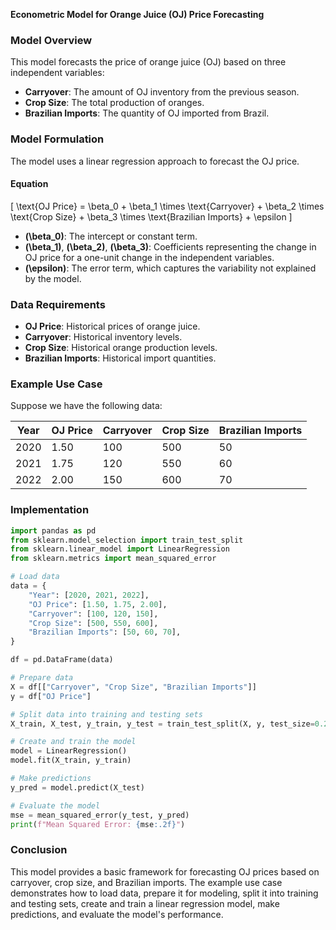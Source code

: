 **Econometric Model for Orange Juice (OJ) Price Forecasting**

### Model Overview

This model forecasts the price of orange juice (OJ) based on three independent variables:

- **Carryover**: The amount of OJ inventory from the previous season.
- **Crop Size**: The total production of oranges.
- **Brazilian Imports**: The quantity of OJ imported from Brazil.

### Model Formulation

The model uses a linear regression approach to forecast the OJ price.

#### Equation

\[ \text{OJ Price} = \beta_0 + \beta_1 \times \text{Carryover} + \beta_2 \times \text{Crop Size} + \beta_3 \times \text{Brazilian Imports} + \epsilon \]

- **\(\beta_0\)**: The intercept or constant term.
- **\(\beta_1\)**, **\(\beta_2\)**, **\(\beta_3\)**: Coefficients representing the change in OJ price for a one-unit change in the independent variables.
- **\(\epsilon\)**: The error term, which captures the variability not explained by the model.

### Data Requirements

- **OJ Price**: Historical prices of orange juice.
- **Carryover**: Historical inventory levels.
- **Crop Size**: Historical orange production levels.
- **Brazilian Imports**: Historical import quantities.

### Example Use Case

Suppose we have the following data:

| Year | OJ Price | Carryover | Crop Size | Brazilian Imports |
| --- | --- | --- | --- | --- |
| 2020 | 1.50 | 100 | 500 | 50 |
| 2021 | 1.75 | 120 | 550 | 60 |
| 2022 | 2.00 | 150 | 600 | 70 |

### Implementation

```python
import pandas as pd
from sklearn.model_selection import train_test_split
from sklearn.linear_model import LinearRegression
from sklearn.metrics import mean_squared_error

# Load data
data = {
    "Year": [2020, 2021, 2022],
    "OJ Price": [1.50, 1.75, 2.00],
    "Carryover": [100, 120, 150],
    "Crop Size": [500, 550, 600],
    "Brazilian Imports": [50, 60, 70],
}

df = pd.DataFrame(data)

# Prepare data
X = df[["Carryover", "Crop Size", "Brazilian Imports"]]
y = df["OJ Price"]

# Split data into training and testing sets
X_train, X_test, y_train, y_test = train_test_split(X, y, test_size=0.2, random_state=42)

# Create and train the model
model = LinearRegression()
model.fit(X_train, y_train)

# Make predictions
y_pred = model.predict(X_test)

# Evaluate the model
mse = mean_squared_error(y_test, y_pred)
print(f"Mean Squared Error: {mse:.2f}")
```

### Conclusion

This model provides a basic framework for forecasting OJ prices based on carryover, crop size, and Brazilian imports. The example use case demonstrates how to load data, prepare it for modeling, split it into training and testing sets, create and train a linear regression model, make predictions, and evaluate the model's performance.